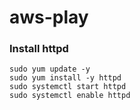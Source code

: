 # aws-play



### Install httpd
```
sudo yum update -y
sudo yum install -y httpd
sudo systemctl start httpd
sudo systemctl enable httpd

```

